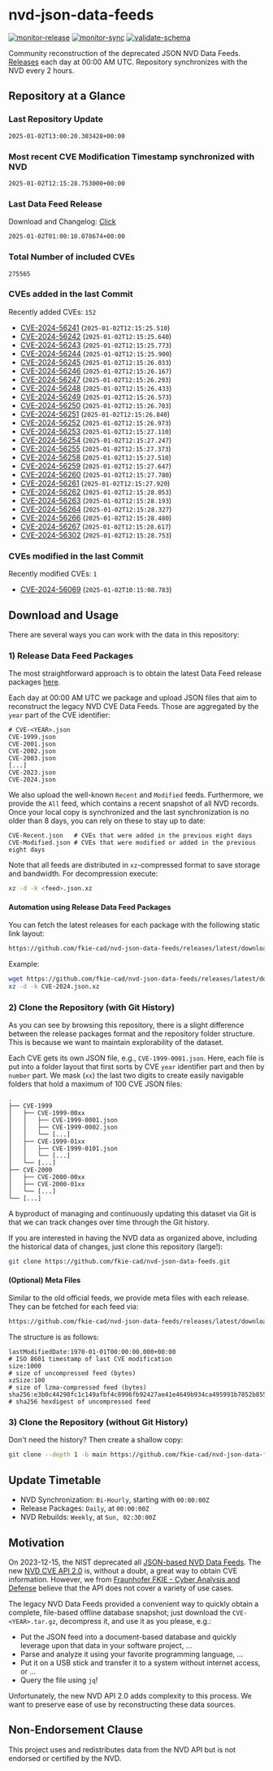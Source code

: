 # nvd-json-data-feeds

[![monitor-release](https://github.com/fkie-cad/nvd-json-data-feeds/actions/workflows/monitor_release.yml/badge.svg)](https://github.com/fkie-cad/nvd-json-data-feeds/actions/workflows/monitor_release.yml)
[![monitor-sync](https://github.com/fkie-cad/nvd-json-data-feeds/actions/workflows/monitor_sync.yml/badge.svg)](https://github.com/fkie-cad/nvd-json-data-feeds/actions/workflows/monitor_sync.yml)
[![validate-schema](https://github.com/fkie-cad/nvd-json-data-feeds/actions/workflows/validate_schema.yml/badge.svg)](https://github.com/fkie-cad/nvd-json-data-feeds/actions/workflows/validate_schema.yml)

Community reconstruction of the deprecated JSON NVD Data Feeds.
[Releases](https://github.com/fkie-cad/nvd-json-data-feeds/releases/latest) each day at 00:00 AM UTC.
Repository synchronizes with the NVD every 2 hours.

## Repository at a Glance

### Last Repository Update

```plain
2025-01-02T13:00:20.303428+00:00
```

### Most recent CVE Modification Timestamp synchronized with NVD

```plain
2025-01-02T12:15:28.753000+00:00
```

### Last Data Feed Release

Download and Changelog: [Click](https://github.com/fkie-cad/nvd-json-data-feeds/releases/latest)

```plain
2025-01-02T01:00:10.078674+00:00
```

### Total Number of included CVEs

```plain
275565
```

### CVEs added in the last Commit

Recently added CVEs: `152`

- [CVE-2024-56241](CVE-2024/CVE-2024-562xx/CVE-2024-56241.json) (`2025-01-02T12:15:25.510`)
- [CVE-2024-56242](CVE-2024/CVE-2024-562xx/CVE-2024-56242.json) (`2025-01-02T12:15:25.640`)
- [CVE-2024-56243](CVE-2024/CVE-2024-562xx/CVE-2024-56243.json) (`2025-01-02T12:15:25.773`)
- [CVE-2024-56244](CVE-2024/CVE-2024-562xx/CVE-2024-56244.json) (`2025-01-02T12:15:25.900`)
- [CVE-2024-56245](CVE-2024/CVE-2024-562xx/CVE-2024-56245.json) (`2025-01-02T12:15:26.033`)
- [CVE-2024-56246](CVE-2024/CVE-2024-562xx/CVE-2024-56246.json) (`2025-01-02T12:15:26.167`)
- [CVE-2024-56247](CVE-2024/CVE-2024-562xx/CVE-2024-56247.json) (`2025-01-02T12:15:26.293`)
- [CVE-2024-56248](CVE-2024/CVE-2024-562xx/CVE-2024-56248.json) (`2025-01-02T12:15:26.433`)
- [CVE-2024-56249](CVE-2024/CVE-2024-562xx/CVE-2024-56249.json) (`2025-01-02T12:15:26.573`)
- [CVE-2024-56250](CVE-2024/CVE-2024-562xx/CVE-2024-56250.json) (`2025-01-02T12:15:26.703`)
- [CVE-2024-56251](CVE-2024/CVE-2024-562xx/CVE-2024-56251.json) (`2025-01-02T12:15:26.840`)
- [CVE-2024-56252](CVE-2024/CVE-2024-562xx/CVE-2024-56252.json) (`2025-01-02T12:15:26.973`)
- [CVE-2024-56253](CVE-2024/CVE-2024-562xx/CVE-2024-56253.json) (`2025-01-02T12:15:27.110`)
- [CVE-2024-56254](CVE-2024/CVE-2024-562xx/CVE-2024-56254.json) (`2025-01-02T12:15:27.247`)
- [CVE-2024-56255](CVE-2024/CVE-2024-562xx/CVE-2024-56255.json) (`2025-01-02T12:15:27.373`)
- [CVE-2024-56258](CVE-2024/CVE-2024-562xx/CVE-2024-56258.json) (`2025-01-02T12:15:27.510`)
- [CVE-2024-56259](CVE-2024/CVE-2024-562xx/CVE-2024-56259.json) (`2025-01-02T12:15:27.647`)
- [CVE-2024-56260](CVE-2024/CVE-2024-562xx/CVE-2024-56260.json) (`2025-01-02T12:15:27.780`)
- [CVE-2024-56261](CVE-2024/CVE-2024-562xx/CVE-2024-56261.json) (`2025-01-02T12:15:27.920`)
- [CVE-2024-56262](CVE-2024/CVE-2024-562xx/CVE-2024-56262.json) (`2025-01-02T12:15:28.053`)
- [CVE-2024-56263](CVE-2024/CVE-2024-562xx/CVE-2024-56263.json) (`2025-01-02T12:15:28.193`)
- [CVE-2024-56264](CVE-2024/CVE-2024-562xx/CVE-2024-56264.json) (`2025-01-02T12:15:28.327`)
- [CVE-2024-56266](CVE-2024/CVE-2024-562xx/CVE-2024-56266.json) (`2025-01-02T12:15:28.480`)
- [CVE-2024-56267](CVE-2024/CVE-2024-562xx/CVE-2024-56267.json) (`2025-01-02T12:15:28.617`)
- [CVE-2024-56302](CVE-2024/CVE-2024-563xx/CVE-2024-56302.json) (`2025-01-02T12:15:28.753`)


### CVEs modified in the last Commit

Recently modified CVEs: `1`

- [CVE-2024-56069](CVE-2024/CVE-2024-560xx/CVE-2024-56069.json) (`2025-01-02T10:15:08.783`)


## Download and Usage

There are several ways you can work with the data in this repository:

### 1) Release Data Feed Packages

The most straightforward approach is to obtain the latest Data Feed release packages [here](https://github.com/fkie-cad/nvd-json-data-feeds/releases/latest).

Each day at 00:00 AM UTC we package and upload JSON files that aim to reconstruct the legacy NVD CVE Data Feeds.
Those are aggregated by the `year` part of the CVE identifier:

```
# CVE-<YEAR>.json
CVE-1999.json
CVE-2001.json
CVE-2002.json
CVE-2003.json
[...]
CVE-2023.json
CVE-2024.json
```

We also upload the well-known `Recent` and `Modified` feeds.
Furthermore, we provide the `All` feed, which contains a recent snapshot of all NVD records.
Once your local copy is synchronized and the last synchronization is no older than 8 days, you can rely on these to stay up to date:

```plain
CVE-Recent.json   # CVEs that were added in the previous eight days
CVE-Modified.json # CVEs that were modified or added in the previous eight days
```

Note that all feeds are distributed in `xz`-compressed format to save storage and bandwidth.
For decompression execute:

```sh
xz -d -k <feed>.json.xz
```

#### Automation using Release Data Feed Packages

You can fetch the latest releases for each package with the following static link layout:

```sh
https://github.com/fkie-cad/nvd-json-data-feeds/releases/latest/download/CVE-<YEAR>.json.xz
```

Example:

```sh
wget https://github.com/fkie-cad/nvd-json-data-feeds/releases/latest/download/CVE-2024.json.xz
xz -d -k CVE-2024.json.xz
```

### 2) Clone the Repository (with Git History)

As you can see by browsing this repository, there is a slight difference between the release packages format and the repository folder structure.
This is because we want to maintain explorability of the dataset.

Each CVE gets its own JSON file, e.g., `CVE-1999-0001.json`.
Here, each file is put into a folder layout that first sorts by CVE `year` identifier part and then by `number` part.
We mask (`xx`) the last two digits to create easily navigable folders that hold a maximum of 100 CVE JSON files:

```plain
.
├── CVE-1999
│   ├── CVE-1999-00xx
│   │   ├── CVE-1999-0001.json
│   │   ├── CVE-1999-0002.json
│   │   └── [...]
│   ├── CVE-1999-01xx
│   │   ├── CVE-1999-0101.json
│   │   └── [...]
│   └── [...]
├── CVE-2000
│   ├── CVE-2000-00xx
│   ├── CVE-2000-01xx
│   └── [...]
└── [...]
```

A byproduct of managing and continuously updating this dataset via Git is that we can track changes over time through the Git history.

If you are interested in having the NVD data as organized above, including the historical data of changes, just clone this repository (large!):

```sh
git clone https://github.com/fkie-cad/nvd-json-data-feeds.git
```

#### (Optional) Meta Files

Similar to the old official feeds, we provide meta files with each release. They can be fetched for each feed via:

```sh
https://github.com/fkie-cad/nvd-json-data-feeds/releases/latest/download/CVE-<YEAR>.meta
```

The structure is as follows:

```plain
lastModifiedDate:1970-01-01T00:00:00.000+00:00                          # ISO 8601 timestamp of last CVE modification
size:1000                                                               # size of uncompressed feed (bytes)
xzSize:100                                                              # size of lzma-compressed feed (bytes)
sha256:e3b0c44298fc1c149afbf4c8996fb92427ae41e4649b934ca495991b7852b855 # sha256 hexdigest of uncompressed feed
```

### 3) Clone the Repository (without Git History)

Don't need the history? Then create a shallow copy:

```sh
git clone --depth 1 -b main https://github.com/fkie-cad/nvd-json-data-feeds.git
```


## Update Timetable

* NVD Synchronization: `Bi-Hourly`, starting with `00:00:00Z`
* Release Packages: `Daily`, at `00:00:00Z`
* NVD Rebuilds: `Weekly`, at `Sun, 02:30:00Z`


## Motivation

On 2023-12-15, the NIST deprecated all [JSON-based NVD Data Feeds](https://nvd.nist.gov/vuln/data-feeds#divRetirementBanner-1).
The new [NVD CVE API 2.0](https://nvd.nist.gov/developers/vulnerabilities) is, without a doubt, a great way to obtain CVE information.
However, we from [Fraunhofer FKIE - Cyber Analysis and Defense](https://www.fkie.fraunhofer.de/en/departments/cad.html) believe that the API does not cover a variety of use cases.

The legacy NVD Data Feeds provided a convenient way to quickly obtain a complete, file-based offline database snapshot; just download the `CVE-<YEAR>.tar.gz`, decompress it, and use it as you please, e.g.:

- Put the JSON feed into a document-based database and quickly leverage upon that data in your software project, ...
- Parse and analyze it using your favorite programming language, ...
- Put it on a USB stick and transfer it to a system without internet access, or ...
- Query the file using `jq`!

Unfortunately, the new NVD API 2.0 adds complexity to this process.
We want to preserve ease of use by reconstructing these data sources.

## Non-Endorsement Clause

This project uses and redistributes data from the NVD API but is not endorsed or certified by the NVD.